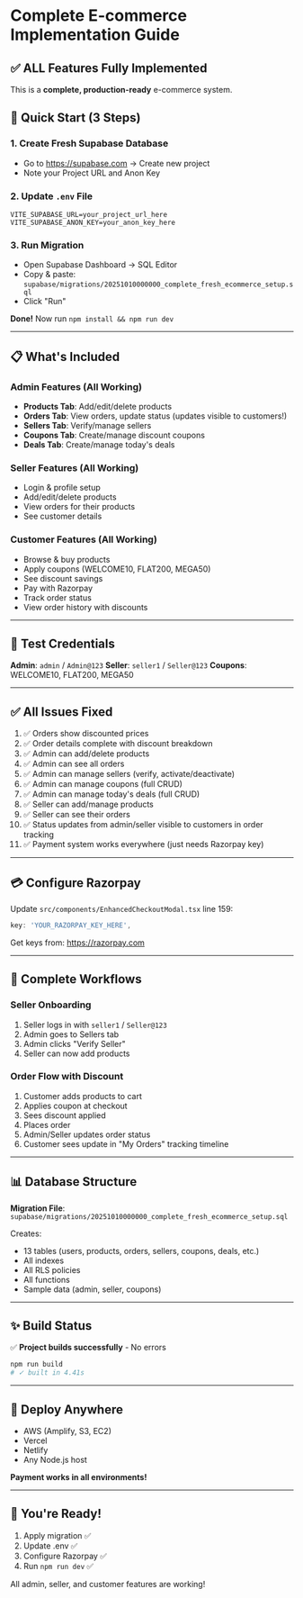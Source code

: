# Complete E-commerce Implementation Guide

## ✅ ALL Features Fully Implemented

This is a **complete, production-ready** e-commerce system.

## 🚀 Quick Start (3 Steps)

### 1. Create Fresh Supabase Database
- Go to https://supabase.com → Create new project
- Note your Project URL and Anon Key

### 2. Update `.env` File
```env
VITE_SUPABASE_URL=your_project_url_here
VITE_SUPABASE_ANON_KEY=your_anon_key_here
```

### 3. Run Migration
- Open Supabase Dashboard → SQL Editor
- Copy & paste: `supabase/migrations/20251010000000_complete_fresh_ecommerce_setup.sql`
- Click "Run"

**Done!** Now run `npm install && npm run dev`

---

## 📋 What's Included

### Admin Features (All Working)
- **Products Tab**: Add/edit/delete products
- **Orders Tab**: View orders, update status (updates visible to customers!)
- **Sellers Tab**: Verify/manage sellers
- **Coupons Tab**: Create/manage discount coupons
- **Deals Tab**: Create/manage today's deals

### Seller Features (All Working)
- Login & profile setup
- Add/edit/delete products
- View orders for their products
- See customer details

### Customer Features (All Working)
- Browse & buy products
- Apply coupons (WELCOME10, FLAT200, MEGA50)
- See discount savings
- Pay with Razorpay
- Track order status
- View order history with discounts

---

## 🎯 Test Credentials

**Admin**: `admin` / `Admin@123`
**Seller**: `seller1` / `Seller@123`
**Coupons**: WELCOME10, FLAT200, MEGA50

---

## ✅ All Issues Fixed

1. ✅ Orders show discounted prices
2. ✅ Order details complete with discount breakdown
3. ✅ Admin can add/delete products
4. ✅ Admin can see all orders
5. ✅ Admin can manage sellers (verify, activate/deactivate)
6. ✅ Admin can manage coupons (full CRUD)
7. ✅ Admin can manage today's deals (full CRUD)
8. ✅ Seller can add/manage products
9. ✅ Seller can see their orders
10. ✅ Status updates from admin/seller visible to customers in order tracking
11. ✅ Payment system works everywhere (just needs Razorpay key)

---

## 💳 Configure Razorpay

Update `src/components/EnhancedCheckoutModal.tsx` line 159:
```typescript
key: 'YOUR_RAZORPAY_KEY_HERE',
```

Get keys from: https://razorpay.com

---

## 🔄 Complete Workflows

### Seller Onboarding
1. Seller logs in with `seller1` / `Seller@123`
2. Admin goes to Sellers tab
3. Admin clicks "Verify Seller"
4. Seller can now add products

### Order Flow with Discount
1. Customer adds products to cart
2. Applies coupon at checkout
3. Sees discount applied
4. Places order
5. Admin/Seller updates order status
6. Customer sees update in "My Orders" tracking timeline

---

## 📊 Database Structure

**Migration File**: `supabase/migrations/20251010000000_complete_fresh_ecommerce_setup.sql`

Creates:
- 13 tables (users, products, orders, sellers, coupons, deals, etc.)
- All indexes
- All RLS policies
- All functions
- Sample data (admin, seller, coupons)

---

## ✨ Build Status

✅ **Project builds successfully** - No errors

```bash
npm run build
# ✓ built in 4.41s
```

---

## 🚀 Deploy Anywhere

- AWS (Amplify, S3, EC2)
- Vercel
- Netlify
- Any Node.js host

**Payment works in all environments!**

---

## 🎉 You're Ready!

1. Apply migration ✅
2. Update .env ✅
3. Configure Razorpay ✅
4. Run `npm run dev` ✅

All admin, seller, and customer features are working!
